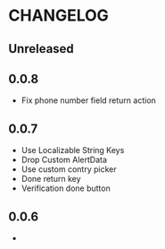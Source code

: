 # CHANGELOG

## Unreleased

## 0.0.8
- Fix phone number field return action
## 0.0.7
- Use Localizable String Keys
- Drop Custom AlertData
- Use custom contry picker
- Done return key
- Verification done button

## 0.0.6
-
